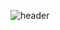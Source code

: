 ![header]([https://capsule-render.vercel.app/api?type=waving&animation=fadeIn&color=gradient&customColorList=27&height=200&section=header&text=Subin%20Kim&fontColor=ffffff&fontSize=40&fontAlign=60&fontAlignY=35&desc=Hello,World%F0%9F%90%B1%20I'm&ddescSize=20&descAlign=37&descAlignY=35)
